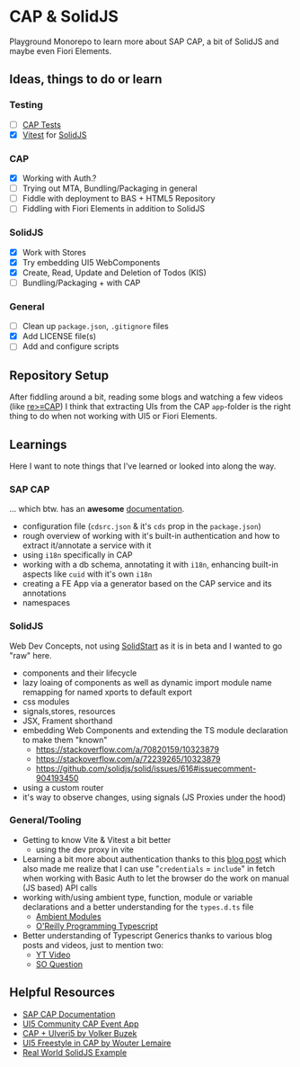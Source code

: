 # CAP & SolidJS

Playground Monorepo to learn more about SAP CAP, a bit of SolidJS and maybe even Fiori Elements.

## Ideas, things to do or learn

### Testing

- [ ] [CAP Tests](https://cap.cloud.sap/docs/node.js/cds-test)
- [X] [Vitest](https://vitest.dev/) for [SolidJS](https://github.com/solidjs/solid-testing-library)

### CAP

- [X] Working with Auth.?
- [ ] Trying out MTA, Bundling/Packaging in general
- [ ] Fiddle with deployment to BAS + HTML5 Repository
- [ ] Fiddling with Fiori Elements in addition to SolidJS

### SolidJS

- [X] Work with Stores
- [X] Try embedding UI5 WebComponents
- [X] Create, Read, Update and Deletion of Todos (KIS)
- [ ] Bundling/Packaging + with CAP

### General

- [ ] Clean up `package.json`, `.gitignore` files
- [X] Add LICENSE file(s)
- [ ] Add and configure scripts

## Repository Setup

After fiddling around a bit, reading some blogs and watching a few videos (like [re>≡CAP](https://sapmentors.github.io/reCAP/)) I think that extracting UIs from the CAP `app`-folder is the right thing to do when not working with UI5 or Fiori Elements.

## Learnings

Here I want to note things that I've learned or looked into along the way.

### SAP CAP

... which btw. has an **awesome** [documentation](https://cap.cloud.sap/docs/).

- configuration file (`cdsrc.json` & it's `cds` prop in the `package.json`)
- rough overview of working with it's built-in authentication and how to extract it/annotate a service with it
- using `i18n` specifically in CAP
- working with a db schema, annotating it with `i18n`, enhancing built-in aspects like `cuid` with it's own `i18n`
- creating a FE App via a generator based on the CAP service and its annotations
- namespaces

### SolidJS

Web Dev Concepts, not using [SolidStart](https://start.solidjs.com/getting-started/what-is-solidstart) as it is in beta and I wanted to go "raw" here.

- components and their lifecycle
- lazy loaing of components as well as dynamic import module name remapping for named xports to default export
- css modules
- signals,stores, resources
- JSX, Frament shorthand
- embedding Web Components and extending the TS module declaration to make them "known"
  - https://stackoverflow.com/a/70820159/10323879
  - https://stackoverflow.com/a/72239265/10323879
  - https://github.com/solidjs/solid/issues/616#issuecomment-904193450
- using a custom router
- it's way to observe changes, using signals (JS Proxies under the hood)

### General/Tooling

- Getting to know Vite & Vitest a bit better
  - using the dev proxy in vite
- Learning a bit more about authentication thanks to this [blog post](https://www.smashingmagazine.com/2023/01/authentication-websites-banking-analogy) which also made me realize that I can use "`credentials` = `include`" in fetch when working with Basic Auth to let the browser do the work on manual (JS based) API calls
- working with/using ambient type, function, module or variable declarations and a better understanding for the `types.d.ts` file
  - [Ambient Modules](https://www.typescriptlang.org/docs/handbook/modules.html#ambient-modules)
  - [O'Reilly Programming Typescript](https://www.oreilly.com/library/view/programming-typescript/9781492037644/)
- Better understanding of Typescript Generics thanks to various blog posts and videos, just to mention two:
  - [YT Video](https://youtu.be/t0qQSujSslQ)
  - [SO Question](https://stackoverflow.com/questions/41103360/how-to-use-fetch-in-typescript/49471725#49471725)

## Helpful Resources

- [SAP CAP Documentation](https://cap.cloud.sap/docs/)
- [UI5 Community CAP Event App](https://github.com/SAP-samples/ui5-cap-event-app)
- [CAP + UIveri5 by Volker Buzek](https://github.com/vobu/ui5-cap)
- [UI5 Freestyle in CAP by Wouter Lemaire](https://blogs.sap.com/2020/07/08/ui5-freestyle-app-in-cap/)
- [Real World SolidJS Example](https://github.com/solidjs/solid-realworld)